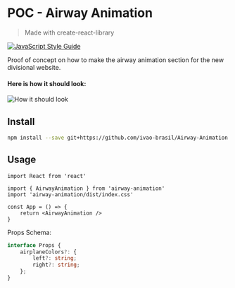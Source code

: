 # POC - Airway Animation

> Made with create-react-library

[![JavaScript Style Guide](https://img.shields.io/badge/code_style-standard-brightgreen.svg)](https://standardjs.com)

Proof of concept on how to make the airway animation section for the new divisional website.

#### Here is how it should look:

![How it should look](https://i.imgur.com/GaLOYxG.png)

## Install

```bash
npm install --save git+https://github.com/ivao-brasil/Airway-Animation.git
```

## Usage

```tsx
import React from 'react'

import { AirwayAnimation } from 'airway-animation'
import 'airway-animation/dist/index.css'

const App = () => {
    return <AirwayAnimation />
}
```

Props Schema:

```ts
interface Props {
    airplaneColors?: {
        left?: string;
        right?: string;
    };
}
```
